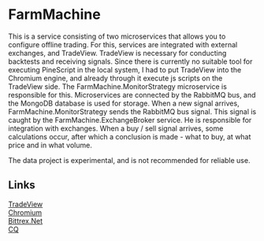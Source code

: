 # FarmMachine

This is a service consisting of two microservices that allows you to configure offline trading. For this, services are integrated with external exchanges, and TradeView. TradeView is necessary for conducting backtests and receiving signals. Since there is currently no suitable tool for executing PineScript in the local system, I had to put TradeView into the Chromium engine, and already through it execute js scripts on the TradeView side. The FarmMachine.MonitorStrategy microservice is responsible for this. Microservices are connected by the RabbitMQ bus, and the MongoDB database is used for storage. When a new signal arrives, FarmMachine.MonitorStrategy sends the RabbitMQ bus signal. This signal is caught by the FarmMachine.ExchangeBroker service. He is responsible for integration with exchanges. When a buy / sell signal arrives, some calculations occur, after which a conclusion is made - what to buy, at what price and in what volume.

The data project is experimental, and is not recommended for reliable use.

## Links
[TradeView](https://ru.tradingview.com)
<br>
[Chromium](https://github.com/cefsharp/CefSharp)
<br>
[Bittrex.Net](https://github.com/JKorf/Bittrex.Net)
<br>
[CQ](https://github.com/jamietre/CsQuery)
